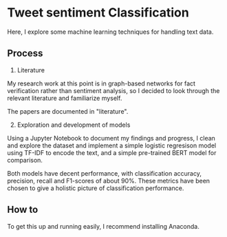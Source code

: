 # Tweet sentiment Classification

 Here, I explore some machine learning techniques for handling text data.

 ## Process
 1. Literature
 
 My research work at this point is in graph-based networks for fact verification rather than sentiment analysis, so I decided to look through the relevant literature and familiarize myself.

 The papers are documented in "literature". 

 2. Exploration and development of models

 Using a Jupyter Notebook to document my findings and progress, I clean and explore the dataset and implement a simple logistic regresison model using TF-IDF to encode the text, and a simple pre-trained BERT model for comparison.

 Both models have decent performance, with classification accuracy, precision, recall and F1-scores of about 90%. These metrics have been chosen to give a holistic picture of classification performance. 


 ## How to

 To get this up and running easily, I recommend installing Anaconda. 
